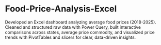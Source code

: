 # Food-Price-Analysis-Excel
Developed an Excel dashboard analyzing average food prices (2018-2025). Cleaned and structured raw data with Power Query, built interactive comparisons across states, average price commodity, and visualized price trends with PivotTables and slicers for clear, data-driven insights.
